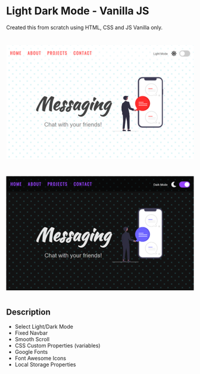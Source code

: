 <h1>Light Dark Mode - Vanilla JS</h1>
<p>Created this from scratch using HTML, CSS and JS Vanilla only.</p>
<h1 />

![alt text](https://github.com/TomLaz/js-light-dark-mode/blob/main/public/example_light.png)
<h1 />

![alt text](https://github.com/TomLaz/js-light-dark-mode/blob/main/public/example_dark.png)
<h1 />

<h2>Description</h2>
<ul>
<li>Select Light/Dark Mode</li>
<li>Fixed Navbar</li>
<li>Smooth Scroll</li>
<li>CSS Custom Properties (variables)</li>
<li>Google Fonts</li>
<li>Font Awesome Icons</li>
<li>Local Storage Properties</li>
</ul>

